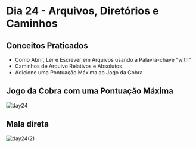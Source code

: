 # Dia 24 - Arquivos, Diretórios e Caminhos
## Conceitos Praticados
- Como Abrir, Ler e Escrever em Arquivos usando a Palavra-chave "with"
- Caminhos de Arquivo Relativos e Absolutos
- Adicione uma Pontuação Máxima ao Jogo da Cobra
## Jogo da Cobra com uma Pontuação Máxima
![day24](https://user-images.githubusercontent.com/98851253/154885228-e1f3643f-6c3b-4f2a-8ccd-4880cc657f08.gif)
## Mala direta
![day24(2)](https://user-images.githubusercontent.com/98851253/154885509-09025d64-ef6a-4448-a1a6-18cfc4c055ff.gif)
